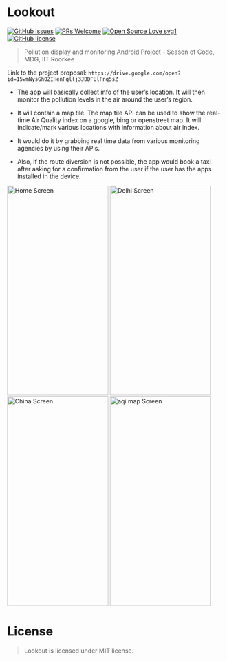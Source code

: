 # Lookout
[![GitHub issues](https://img.shields.io/github/issues/Naereen/StrapDown.js.svg)](https://GitHub.com/Naereen/StrapDown.js/issues/)
[![PRs Welcome](https://img.shields.io/badge/PRs-welcome-brightgreen.svg?style=flat-square)](http://makeapullrequest.com)
[![Open Source Love svg1](https://badges.frapsoft.com/os/v1/open-source.svg?v=103)](https://github.com/ellerbrock/open-source-badges/)
[![GitHub license](https://img.shields.io/github/license/Naereen/StrapDown.js.svg)](https://github.com/Naereen/StrapDown.js/blob/master/LICENSE)
> Pollution display and monitoring Android Project - Season of Code, MDG, IIT Roorkee

Link to the project proposal: `https://drive.google.com/open?id=15wmNysGhOZIHenFqllj3JDDFUlFnq5sZ`

* The app will basically collect info of the user’s location. It will then monitor the pollution levels in the air around the user’s region.

* It will contain a map tile. The map tile API can be used to show the real-time Air Quality
index on a google, bing or openstreet map. It will indicate/mark various locations with
information about air index.

* It would do it by grabbing real time data from various monitoring agencies by using their
APIs.

* Also, if the route diversion is not possible, the app would book a taxi after asking for
a confirmation from the user if the user has the apps installed in the device.

<img src="https://img.techpowerup.org/200319/home.jpg" alt="Home Screen" width="235" height="485"/>   <img src="https://img.techpowerup.org/200319/delhi.jpg" alt="Delhi Screen" width="235" height="485"/>   <img src="https://img.techpowerup.org/200319/china.jpg" alt="China Screen" width="235" height="485"/>   <img src="https://img.techpowerup.org/200319/aqi-map.jpg" alt="aqi map Screen" width="235" height="485"/>


# License
> Lookout is licensed under MIT license.
